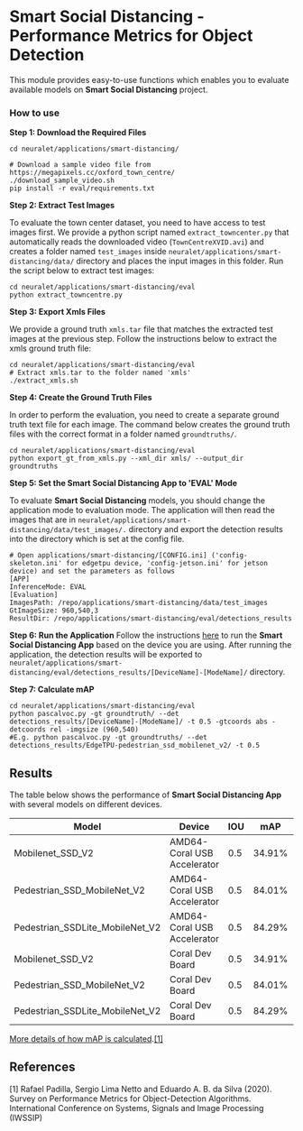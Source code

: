 
# Smart Social Distancing - Performance Metrics for Object Detection

This module provides easy-to-use functions which enables you to evaluate available models on **Smart Social Distancing** project.

### How to use
**Step 1: Download the Required Files**
```
cd neuralet/applications/smart-distancing/

# Download a sample video file from https://megapixels.cc/oxford_town_centre/
./download_sample_video.sh
pip install -r eval/requirements.txt
```
**Step 2: Extract Test Images**

To evaluate the town center dataset, you need to have access to test images first. We provide a python script named ```extract_towncenter.py``` that automatically reads the downloaded video (`TownCentreXVID.avi`) and creates a folder named ```test_images``` inside ```neuralet/applications/smart-distancing/data/``` directory and places the input images in this folder. Run the script below to extract test images:

```
cd neuralet/applications/smart-distancing/eval
python extract_towncentre.py
```
**Step 3: Export Xmls Files**

We provide a ground truth ```xmls.tar``` file that matches the extracted test images at the previous step. Follow the instructions below to extract the xmls ground truth file:

```
cd neuralet/applications/smart-distancing/eval
# Extract xmls.tar to the folder named 'xmls'
./extract_xmls.sh
```
**Step 4: Create the Ground Truth Files**

In order to perform the evaluation, you need to create a separate ground truth text file for each image. The command below creates the ground truth files with the correct format in a folder named `groundtruths/`.
```
cd neuralet/applications/smart-distancing/eval
python export_gt_from_xmls.py --xml_dir xmls/ --output_dir groundtruths
```
**Step 5: Set the Smart Social Distancing App to 'EVAL' Mode**

To evaluate **Smart Social Distancing** models, you should change the application mode to evaluation mode. The application will then read the images that are in ```neuralet/applications/smart-distancing/data/test_images/.``` directory and export the detection results into the directory which is set at the config file.
```
# Open applications/smart-distancing/[CONFIG.ini] ('config-skeleton.ini' for edgetpu device, 'config-jetson.ini' for jetson device) and set the parameters as follows
[APP]
InferenceMode: EVAL
[Evaluation]
ImagesPath: /repo/applications/smart-distancing/data/test_images
GtImageSize: 960,540,3
ResultDir: /repo/applications/smart-distancing/eval/detections_results
```
**Step 6: Run the Application**
Follow the instructions [here](https://github.com/neuralet/neuralet/blob/master/applications/smart-distancing/README.md) to run the **Smart Social Distancing App** based on the device you are using. After running the application, the detection results will be exported to ```neuralet/applications/smart-distancing/eval/detections_results/[DeviceName]-[ModeName]/``` directory.

**Step 7: Calculate mAP**
```
cd neuralet/applications/smart-distancing/eval
python pascalvoc.py -gt groundtruth/ --det detections_results/[DeviceName]-[ModeName]/ -t 0.5 -gtcoords abs -detcoords rel -imgsize (960,540)
#E.g. python pascalvoc.py -gt groundtruths/ --det detections_results/EdgeTPU-pedestrian_ssd_mobilenet_v2/ -t 0.5

```

## Results

The table below shows the performance of **Smart Social Distancing App** with several models on different devices.


| Model            | Device | IOU  | mAP  | FPS  |
| ---------------- | ------ | ---- | ---- | ---- |
| Mobilenet_SSD_V2 | AMD64-Coral USB Accelerator   | 0.5 | 34.91% | 94 |
| Pedestrian_SSD_MobileNet_V2 | AMD64-Coral USB Accelerator   | 0.5 | 84.01% | 151 |
| Pedestrian_SSDLite_MobileNet_V2 | AMD64-Coral USB Accelerator   | 0.5 | 84.29% | 141 |
| Mobilenet_SSD_V2 |  Coral Dev Board   | 0.5 | 34.91% | ~70 |
| Pedestrian_SSD_MobileNet_V2 |  Coral Dev Board   | 0.5 | 84.01% | ~180 |
| Pedestrian_SSDLite_MobileNet_V2 |  Coral Dev Board   | 0.5 | 84.29% | ~170 |
[More details of how mAP is calculated](https://github.com/rafaelpadilla/Object-Detection-Metrics/blob/master/README.md).[[1]](#1)

## References
<a id="1">[1]</a>
Rafael Padilla, Sergio Lima Netto and Eduardo A. B. da Silva  (2020). 
Survey on Performance Metrics for Object-Detection Algorithms. 
International Conference on Systems, Signals and Image Processing (IWSSIP)
 
